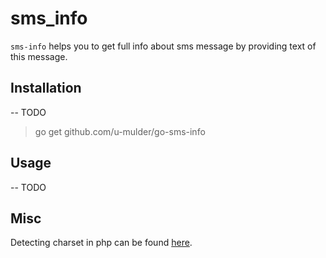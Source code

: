 # sms_info 

`sms-info` helps you to get full info about sms message by providing text of this message.

## Installation

-- TODO

> go get github.com/u-mulder/go-sms-info

## Usage

-- TODO

## Misc

Detecting charset in php can be found [here](https://github.com/u-mulder/sms-charset-detector).